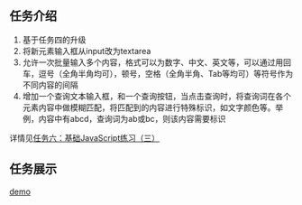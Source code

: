 ## 任务介绍
1. 基于任务四的升级
2. 将新元素输入框从input改为textarea
3. 允许一次批量输入多个内容，格式可以为数字、中文、英文等，可以通过用回车，逗号（全角半角均可），顿号，空格（全角半角、Tab等均可）等符号作为不同内容的间隔
4. 增加一个查询文本输入框，和一个查询按钮，当点击查询时，将查询词在各个元素内容中做模糊匹配，将匹配到的内容进行特殊标识，如文字颜色等。举例，内容中有abcd，查询词为ab或bc，则该内容需要标识

详情见[任务六：基础JavaScript练习（三）](http://ife.baidu.com/course/detail/id/107)

## 任务展示
[demo]()